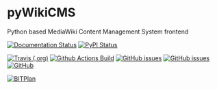 # pyWikiCMS
Python based MediaWiki Content Management System frontend

[![Documentation Status](https://readthedocs.org/projects/pywikicms/badge/?version=latest)](https://pywikicms.readthedocs.io/en/latest/?badge=latest)
[![PyPI Status](https://img.shields.io/pypi/v/pyWikiCMS.svg)](https://pypi.python.org/pypi/pyWikiCMS/)

[![Travis (.org)](https://img.shields.io/travis/BITPlan/pyWikiCMS.svg)](https://travis-ci.org/BITPlan/pyWikiCMS)
[![Github Actions Build](https://github.com/BITPlan/pyWikiCMS/workflows/Build/badge.svg?branch=main)](https://github.com/BITPlan/pyWikiCMS/actions?query=workflow%3ABuild+branch%3Amain)
[![GitHub issues](https://img.shields.io/github/issues/BITPlan/pyWikiCMS.svg)](https://github.com/BITPlan/pyWikiCMS/issues)
[![GitHub issues](https://img.shields.io/github/issues-closed/BITPlan/pyWikiCMS.svg)](https://github.com/BITPlan/pyWikiCMS/issues/?q=is%3Aissue+is%3Aclosed)
[![GitHub](https://img.shields.io/github/license/BITPlan/pyWikiCMS.svg)](https://www.apache.org/licenses/LICENSE-2.0)

[![BITPlan](http://wiki.bitplan.com/images/wiki/thumb/3/38/BITPlanLogoFontLessTransparent.png/198px-BITPlanLogoFontLessTransparent.png)](http://www.bitplan.com)


